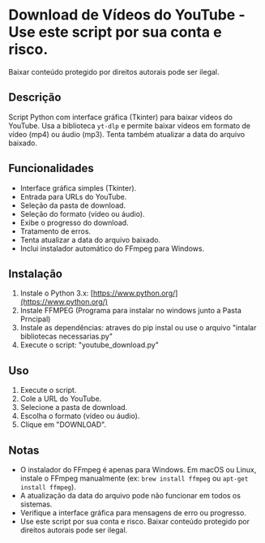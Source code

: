 # Download de Vídeos do YouTube - Use este script por sua conta e risco. 
Baixar conteúdo protegido por direitos autorais pode ser ilegal.

## Descrição

Script Python com interface gráfica (Tkinter) para baixar vídeos do YouTube. Usa a biblioteca `yt-dlp` e permite baixar vídeos em formato de vídeo (mp4) ou áudio (mp3). Tenta também atualizar a data do arquivo baixado.

## Funcionalidades

*   Interface gráfica simples (Tkinter).
*   Entrada para URLs do YouTube.
*   Seleção da pasta de download.
*   Seleção do formato (vídeo ou áudio).
*   Exibe o progresso do download.
*   Tratamento de erros.
*   Tenta atualizar a data do arquivo baixado.
*   Inclui instalador automático do FFmpeg para Windows.

## Instalação 

1.  Instale o Python 3.x: [https://www.python.org/](https://www.python.org/)
2.  Instale FFMPEG (Programa para instalar no windows junto a Pasta Prncipal)
3.  Instale as dependências: atraves do pip instal ou use o arquivo "intalar bibliotecas necessarias.py"
4.  Execute o script: "youtube_download.py"

## Uso

1.  Execute o script.
2.  Cole a URL do YouTube.
3.  Selecione a pasta de download.
4.  Escolha o formato (vídeo ou áudio).
5.  Clique em "DOWNLOAD".

## Notas

*   O instalador do FFmpeg é apenas para Windows. Em macOS ou Linux, instale o FFmpeg manualmente (ex: `brew install ffmpeg` ou `apt-get install ffmpeg`).
*   A atualização da data do arquivo pode não funcionar em todos os sistemas.
*   Verifique a interface gráfica para mensagens de erro ou progresso.
*   Use este script por sua conta e risco. Baixar conteúdo protegido por direitos autorais pode ser ilegal.
